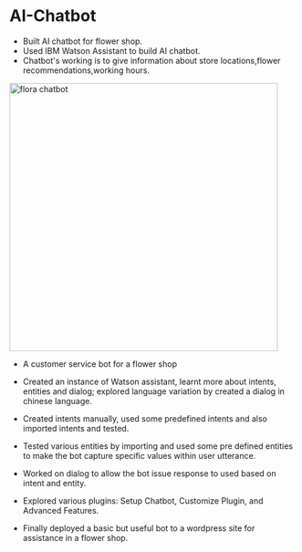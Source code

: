
# AI-Chatbot
* Built AI chatbot for flower shop. 
* Used IBM Watson Assistant to build AI chatbot. 
* Chatbot's working is to give information about store locations,flower recommendations,working hours.


<img width="470" alt="flora chatbot" src="https://user-images.githubusercontent.com/65405782/132210149-b6c1a86f-212d-4453-b64a-2de2bbaf56e9.png">

* A customer service bot for a flower shop

* Created an instance of Watson assistant, learnt more about intents, entities and dialog; explored language variation by created a dialog in chinese language.

* Created intents manually, used some predefined intents and also imported intents and tested.

* Tested various entities by importing and used some pre defined entities to make the bot capture specific values within user utterance.

* Worked on dialog to allow the bot issue response to used based on intent and entity.

* Explored various plugins: Setup Chatbot, Customize Plugin, and Advanced Features.

* Finally deployed a basic but useful bot to a wordpress site for assistance in a flower shop.

